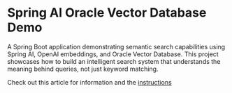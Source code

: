 # Spring AI Oracle Vector Database Demo

A Spring Boot application demonstrating semantic search capabilities using Spring AI, OpenAI embeddings, and Oracle Vector Database. This project showcases how to build an intelligent search system that understands the meaning behind queries, not just keyword matching.

Check out this article for information and the [instructions](https://medium.com/@andytael/getting-started-with-spring-ai-and-oracle-ai-database-vector-search-7aed12bb9365) 